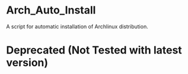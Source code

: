 # Arch_Auto_Install
A script for automatic installation of Archlinux distribution.

# Deprecated (Not Tested with latest version)
